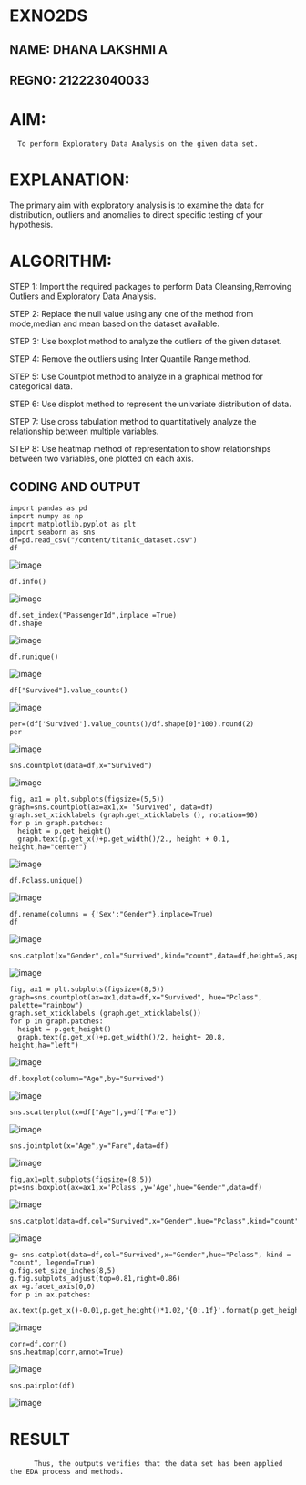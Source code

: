 # EXNO2DS
## NAME: DHANA LAKSHMI A
## REGNO: 212223040033
# AIM:
      To perform Exploratory Data Analysis on the given data set.
      
# EXPLANATION:
  The primary aim with exploratory analysis is to examine the data for distribution, outliers and anomalies to direct specific testing of your hypothesis.
  
# ALGORITHM:
STEP 1: Import the required packages to perform Data Cleansing,Removing Outliers and Exploratory Data Analysis.

STEP 2: Replace the null value using any one of the method from mode,median and mean based on the dataset available.

STEP 3: Use boxplot method to analyze the outliers of the given dataset.

STEP 4: Remove the outliers using Inter Quantile Range method.

STEP 5: Use Countplot method to analyze in a graphical method for categorical data.

STEP 6: Use displot method to represent the univariate distribution of data.

STEP 7: Use cross tabulation method to quantitatively analyze the relationship between multiple variables.

STEP 8: Use heatmap method of representation to show relationships between two variables, one plotted on each axis.

## CODING AND OUTPUT
```
import pandas as pd
import numpy as np
import matplotlib.pyplot as plt
import seaborn as sns
df=pd.read_csv("/content/titanic_dataset.csv")
df
```
![image](https://github.com/user-attachments/assets/c21fab0e-a896-4ea2-8a5e-6fbae5d2aa6b)
```
df.info()
```
![image](https://github.com/user-attachments/assets/dfca85ab-205f-42df-b313-34cef856f7b3)
```
df.set_index("PassengerId",inplace =True)
df.shape
```
![image](https://github.com/user-attachments/assets/5b1f4b1b-5c04-4fdd-a79d-b1aef5966726)
```
df.nunique()
```
![image](https://github.com/user-attachments/assets/3c233df9-f771-46b3-9550-c5b28d949f60)
```
df["Survived"].value_counts()
```
![image](https://github.com/user-attachments/assets/cd6bf5ab-f600-4520-ac90-1e41d022f93a)
```
per=(df['Survived'].value_counts()/df.shape[0]*100).round(2)
per
```
![image](https://github.com/user-attachments/assets/8bef3d5d-2fe0-49da-bfe9-b439b00936e5)
```
sns.countplot(data=df,x="Survived")
```
![image](https://github.com/user-attachments/assets/ad1d6bbe-7139-4f2f-b8ca-ad6e0dad2ec7)
```
fig, ax1 = plt.subplots(figsize=(5,5))
graph=sns.countplot(ax=ax1,x= 'Survived', data=df)
graph.set_xticklabels (graph.get_xticklabels (), rotation=90)
for p in graph.patches:
  height = p.get_height()
  graph.text(p.get_x()+p.get_width()/2., height + 0.1, height,ha="center")
```
![image](https://github.com/user-attachments/assets/4f599a25-d40f-41de-a49b-2ffa6a886058)
```
df.Pclass.unique()
```
![image](https://github.com/user-attachments/assets/ecf59b5d-57be-4fdd-bb3c-0e2250be04bb)
```
df.rename(columns = {'Sex':"Gender"},inplace=True)
df
```
![image](https://github.com/user-attachments/assets/496403c4-d662-43e9-b06b-6768fbb5f2180)
```
sns.catplot(x="Gender",col="Survived",kind="count",data=df,height=5,aspect=.7)
```
![image](https://github.com/user-attachments/assets/8b0820f6-6d58-4c59-85b8-bf963ed3f666)
```
fig, ax1 = plt.subplots(figsize=(8,5))
graph=sns.countplot(ax=ax1,data=df,x="Survived", hue="Pclass", palette="rainbow")
graph.set_xticklabels (graph.get_xticklabels())
for p in graph.patches:
  height = p.get_height()
  graph.text(p.get_x()+p.get_width()/2, height+ 20.8, height,ha="left")
```
![image](https://github.com/user-attachments/assets/fabd1a92-52b4-476a-a919-65f9995eb66e)
```
df.boxplot(column="Age",by="Survived")
```
![image](https://github.com/user-attachments/assets/cab7c140-1def-4f67-88e7-843044cd7ebe)
```
sns.scatterplot(x=df["Age"],y=df["Fare"])
```
![image](https://github.com/user-attachments/assets/c99bc8f0-3074-4883-9703-b20d94dcd5df)
```
sns.jointplot(x="Age",y="Fare",data=df)
```
![image](https://github.com/user-attachments/assets/c38a18de-c8bb-407c-8e36-d1fbcd2fea9e)
```
fig,ax1=plt.subplots(figsize=(8,5))
pt=sns.boxplot(ax=ax1,x='Pclass',y='Age',hue="Gender",data=df)
```

![image](https://github.com/user-attachments/assets/30d2c7e0-9efd-445d-a70c-3b66afe058f8)
```
sns.catplot(data=df,col="Survived",x="Gender",hue="Pclass",kind="count")
```

![image](https://github.com/user-attachments/assets/d01f7e3d-0cb8-459a-aaec-f0d2962330fc)
```
g= sns.catplot(data=df,col="Survived",x="Gender",hue="Pclass", kind = "count", legend=True)
g.fig.set_size_inches(8,5)
g.fig.subplots_adjust(top=0.81,right=0.86)
ax =g.facet_axis(0,0)
for p in ax.patches:
   ax.text(p.get_x()-0.01,p.get_height()*1.02,'{0:.1f}'.format(p.get_height()),color='red',rotation='horizontal',size='small')
```
![image](https://github.com/user-attachments/assets/23ebbf75-ef45-4ca0-90ce-71aa531af1bd)
```
corr=df.corr()
sns.heatmap(corr,annot=True)
```
![image](https://github.com/user-attachments/assets/eab90686-ddf4-4df0-bc40-4641b9f83aad)
```
sns.pairplot(df)
```
![image](https://github.com/user-attachments/assets/1733817f-b4f7-449f-ab92-fabe00105385)


# RESULT
```
      Thus, the outputs verifies that the data set has been applied the EDA process and methods.
